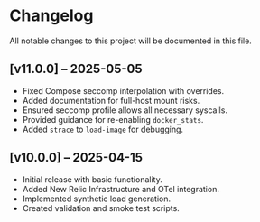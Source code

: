# Changelog

All notable changes to this project will be documented in this file.

## [v11.0.0] – 2025-05-05
* Fixed Compose seccomp interpolation with overrides.
* Added documentation for full-host mount risks.
* Ensured seccomp profile allows all necessary syscalls.
* Provided guidance for re-enabling `docker_stats`.
* Added `strace` to `load-image` for debugging.

## [v10.0.0] – 2025-04-15
* Initial release with basic functionality.
* Added New Relic Infrastructure and OTel integration.
* Implemented synthetic load generation.
* Created validation and smoke test scripts.